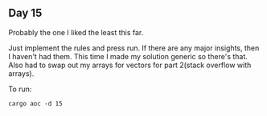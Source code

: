 ## Day 15

Probably the one I liked the least this far.

Just implement the rules and press run. If there are any major insights, then I haven't had them.
This time I made my solution generic so there's that. Also had to swap out my arrays for vectors for part 2(stack overflow with arrays).

To run:
```
cargo aoc -d 15
```
